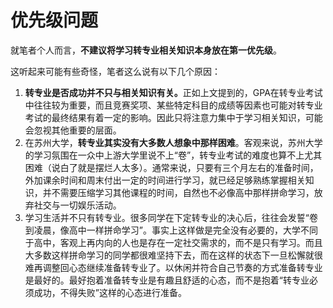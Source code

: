 # 优先级问题

就笔者个人而言，**不建议将学习转专业相关知识本身放在第一优先级**。

这听起来可能有些奇怪，笔者这么说有以下几个原因：

1. <b>转专业是否成功并不只与相关知识有关。</b>正如上文提到的，GPA在转专业考试中往往较为重要，而且竞赛奖项、某些特定科目的成绩等因素也可能对转专业考试的最终结果有着一定的影响。因此只将注意力集中于学习相关知识，可能会忽视其他重要的层面。
2. 在苏州大学，**转专业其实没有大多数人想象中那样困难**。客观来说，苏州大学的学习氛围在一众中上游大学里说不上“卷”，转专业考试的难度也算不上尤其困难（说白了就是摆烂人太多）。通常来说，只要有三个月左右的准备时间，外加课余时间和周末付出一定的时间进行学习，就已经足够熟练掌握相关知识，并不需要压缩学习其他课程的时间，自然也不必像高中那样拼命学习，放弃社交与一切娱乐活动。
3. 学习生活并不只有转专业。很多同学在下定转专业的决心后，往往会发誓“卷到凌晨，像高中一样拼命学习”。事实上这样做是完全没有必要的，大学不同于高中，客观上再内向的人也是存在一定社交需求的，而不是只有学习。而且大多数这样拼命学习的同学都很难坚持下去，而在这样的状态下一旦松懈就很难再调整回心态继续准备转专业了。以休闲并符合自己节奏的方式准备转专业是最好的。最好抱着准备转专业是有趣且舒适的心态，而不是抱着“转专业必须成功，不得失败”这样的心态进行准备。